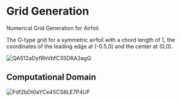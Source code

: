 # Grid Generation
Numerical Grid Generation for Airfoil

The O-type grid for a symmetric airfoil with a chord length of 1, the coordinates of the leading edge at (-0.5,0) and the center at (0,0).

![QA512aDyfRhVbfC35DRA3agQ](https://github.com/user-attachments/assets/00600e50-94a4-49b7-92f8-f27df8892a8f)

## Computational Domain

![Fdf2bDt0aYCe45CS6LE7P4UF](https://github.com/user-attachments/assets/6b5c18e7-4130-46c7-83de-5732e417cfe7)
